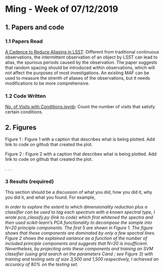 # Ming - Week of 07/12/2019

## 1. Papers and code

### 1.1 Papers Read

[A Cadence to Reduce Aliasing in LSST](https://docushare.lsstcorp.org/docushare/dsweb/Get/Document-30582/bell_antialiasing_wfd.pdf): 
Different from traditional continuous observations, the intermittent observation of an object by LSST can lead to alias, 
the spurious periods caused by the observation. The paper suggests that random spacing should be introduced within observations, 
which will not affect the purposes of most investigations. An existing MAF can be used to measure the strenth of aliases of 
the observations, but it needs modifications to be more comprehensive.

### 1.2 Code Written

[No. of Visits with Conditions.ipynb](https://github.com/lmptc/MAF/blob/master/No.%20of%20Visits%20with%20Conditions.ipynb): 
Count the number of visits that satisfy certain conditions. 

## 2. Figures





Figure 1 : Figure 1 with a caption that describes what is being plotted. Add link to code on github that created the plot.

Figure 2 : Figure 2 with a caption that describes what is being plotted. Add link to code on github that created the plot.

.
.
.
### 3 Results (required)

This section should be a discussion of what you did, how you did it, why you did it, and what you found.  For example,

_In order to explore the extent to which dimensionality reduction plus a classifier can be used to tag each spectrum with a known spectral type, I wrote pca_classify.py (link to code) which first whitened the spectra and then used scikit-learn’s PCA functionality to decompose the sample into N=20 principle components.  The first 5 are shown in Figure 1.  The figure shows that these components are dominated by only a few spectral lines.  Figure 2 shows the explained variance as a function of the number of included principle components and suggests that N=20 is insufficient.  Nevertheless, by projecting onto these components and training an SVM classifier (using grid search on the parameters Cand ; see Figure 3) with training and testing sets of size 3,500 and 1,500 respectively, I achieved an accuracy of 80% on the testing set._
